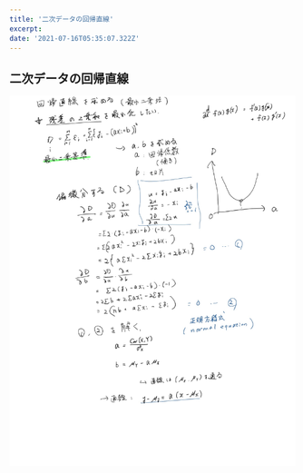 ```yaml
---
title: '二次データの回帰直線'
excerpt: 
date: '2021-07-16T05:35:07.322Z'
---
```


## 二次データの回帰直線

![image](../public/images/regression.jpg)